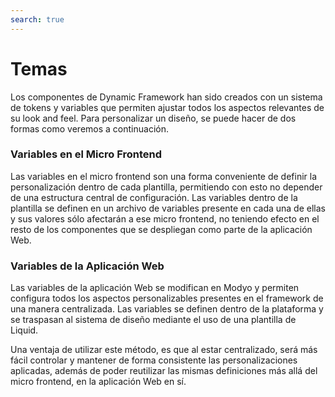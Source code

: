 ```yaml
---
search: true
---
```


# Temas

Los componentes de Dynamic Framework han sido creados con un sistema de tokens y variables que permiten ajustar todos los aspectos relevantes de su look and feel. Para personalizar un diseño, se puede hacer de dos formas como veremos a continuación.

### Variables en el Micro Frontend

Las variables en el micro frontend son una forma conveniente de definir la personalización dentro de cada plantilla, permitiendo con esto no depender de una estructura central de configuración. Las variables dentro de la plantilla se definen en un archivo de variables presente en cada una de ellas y sus valores sólo afectarán a ese micro frontend, no teniendo efecto en el resto de los componentes que se despliegan como parte de la aplicación Web.


### Variables de la Aplicación Web

Las variables de la aplicación Web se modifican en Modyo y permiten configura todos los aspectos personalizables presentes en el framework de una manera centralizada. Las variables se definen dentro de la plataforma y se traspasan al sistema de diseño mediante el uso de una plantilla de Liquid.

Una ventaja de utilizar este método, es que al estar centralizado, será más fácil controlar y mantener de forma consistente las personalizaciones aplicadas, además de poder reutilizar las mismas definiciones más allá del micro frontend, en la aplicación Web en sí.